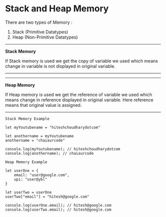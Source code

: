 # Stack and Heap Memory

There are two types of Memory :

1. Stack (Primitive Datatypes)
2. Heap (Non-Primitive Datatypes)

---

**Stack Memory**

If Stack memory is used we get the copy of variable we used which means change in variable is not displayed in original variable.

---

---

**Heap Memory**

If Heap memory is used we get the reference of variable we used which means change in reference displayed in original variable. Here reference means that original value is assigned.

---

```
Stack Memory Example

let myYoutubename = "hiteshchoudharydotcom"

let anothername = myYoutubename
anothername = "chaiaurcode"

console.log(myYoutubename); // hiteshchoudharydotcom
console.log(anothername); // chaiaurcode

Heap Memory Example

let userOne = {
    email: "user@google.com",
    upi: "user@ybl"
}

let userTwo = userOne
userTwo["email"] = "hitesh@google.com"

console.log(userOne.email); // hitesh@google.com
console.log(userTwo.email); // hitesh@google.com

```

